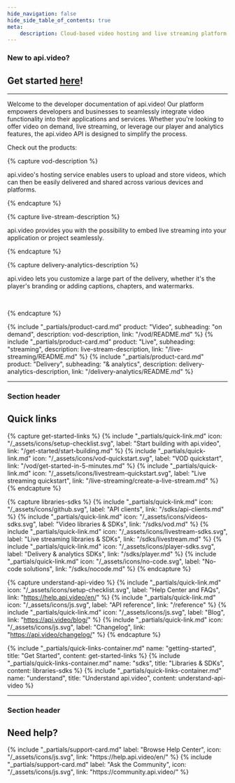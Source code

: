 ```yaml
---
hide_navigation: false
hide_side_table_of_contents: true
meta: 
    description: Cloud-based video hosting and live streaming platform with analytics. Mobile and web SDKs for VOD, live streaming, and player for NodeJS, Javascript, Typescript, Python, Go, PHP, C#, iOS Swift, Android Kotlin.
---
```


<div class="section-header">

### New to api.video?

## Get started [here](/get-started/start-building.md)!

<hr>

</div>

Welcome to the developer documentation of api.video! Our platform empowers developers and businesses to seamlessly integrate video functionality into their applications and services. Whether you're looking to offer video on demand, live streaming, or leverage our player and analytics features, the api.video API is designed to simplify the process.

Check out the products:

<div class="product-cards">

{% capture vod-description %}

api.video's hosting service enables users to upload and store videos, which can then be easily delivered and shared across various devices and platforms.


{% endcapture %}

{% capture live-stream-description %}

api.video provides you with the possibility to embed live streaming into your application or project seamlessly.


{% endcapture %}

{% capture delivery-analytics-description %}

api.video lets you customize a large part of the delivery, whether it's the player's branding or adding captions, chapters, and watermarks.

<br>

{% endcapture %}

{% include "_partials/product-card.md" product: "Video", subheading: "on demand", description: vod-description, link: "/vod/README.md" %}
{% include "_partials/product-card.md" product: "Live", subheading: "streaming", description: live-stream-description, link: "/live-streaming/README.md" %}
{% include "_partials/product-card.md" product: "Delivery", subheading: "& analytics", description: delivery-analytics-description, link: "/delivery-analytics/README.md" %}

</div>


<div class="section-header">

<hr/>

### Section header
  
## Quick links

</div>

<div class="quick-links">
{% capture get-started-links %}
{% include "_partials/quick-link.md" icon: "/_assets/icons/setup-checklist.svg", label: "Start building with api.video", link: "/get-started/start-building.md" %}
{% include "_partials/quick-link.md" icon: "/_assets/icons/vod-quickstart.svg", label: "VOD quickstart", link: "/vod/get-started-in-5-minutes.md" %}
{% include "_partials/quick-link.md" icon: "/_assets/icons/livestream-quickstart.svg", label: "Live streaming quickstart", link: "/live-streaming/create-a-live-stream.md" %}
{% endcapture %}

{% capture libraries-sdks %}
{% include "_partials/quick-link.md" icon: "/_assets/icons/github.svg", label: "API clients", link: "/sdks/api-clients.md" %}
{% include "_partials/quick-link.md" icon: "/_assets/icons/videos-sdks.svg", label: "Video libraries & SDKs", link: "/sdks/vod.md" %}
{% include "_partials/quick-link.md" icon: "/_assets/icons/livestream-sdks.svg", label: "Live streaming libraries & SDKs", link: "/sdks/livestream.md" %}
{% include "_partials/quick-link.md" icon: "/_assets/icons/player-sdks.svg", label: "Delivery & analytics SDKs", link: "/sdks/player.md" %}
{% include "_partials/quick-link.md" icon: "/_assets/icons/no-code.svg", label: "No-code solutions", link: "/sdks/nocode.md" %}
{% endcapture %}

{% capture understand-api-video %}
{% include "_partials/quick-link.md" icon: "/_assets/icons/setup-checklist.svg", label: "Help Center and FAQs", link: "https://help.api.video/en/" %}
{% include "_partials/quick-link.md" icon: "/_assets/icons/js.svg", label: "API reference", link: "/reference" %}
{% include "_partials/quick-link.md" icon: "/_assets/icons/js.svg", label: "Blog", link: "https://api.video/blog/" %}
{% include "_partials/quick-link.md" icon: "/_assets/icons/js.svg", label: "Changelog", link: "https://api.video/changelog/" %}
{% endcapture %}


{% include "_partials/quick-links-container.md" name: "getting-started", title: "Get Started", content: get-started-links %}
{% include "_partials/quick-links-container.md" name: "sdks", title: "Libraries & SDKs", content: libraries-sdks %}
{% include "_partials/quick-links-container.md" name: "understand", title: "Understand api.video", content: understand-api-video %}

</div>


<div class="section-header"> 

<hr/>

### Section header

## Need help?

</div>


<div class="support-cards">
{% include "_partials/support-card.md" label: "Browse Help Center", icon: "/_assets/icons/js.svg", link: "https://help.api.video/en/" %}
{% include "_partials/support-card.md" label: "Ask the Community", icon: "/_assets/icons/js.svg", link: "https://community.api.video/" %}
</div>